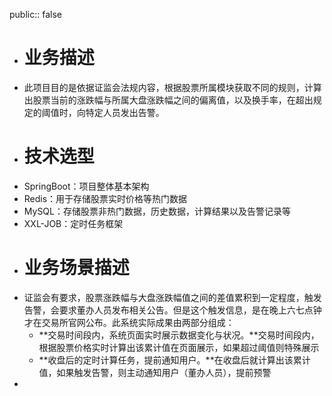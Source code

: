 public:: false

- # 业务描述
- 此项目目的是依据证监会法规内容，根据股票所属模块获取不同的规则，计算出股票当前的涨跌幅与所属大盘涨跌幅之间的偏离值，以及换手率，在超出规定的阈值时，向特定人员发出告警。
- # 技术选型
- SpringBoot：项目整体基本架构
- Redis：用于存储股票实时价格等热门数据
- MySQL：存储股票非热门数据，历史数据，计算结果以及告警记录等
- XXL-JOB：定时任务框架
- # 业务场景描述
- 证监会有要求，股票涨跌幅与大盘涨跌幅值之间的差值累积到一定程度，触发告警，会要求董办人员发布相关公告。但是这个触发信息，是在晚上六七点钟才在交易所官网公布。此系统实际成果由两部分组成：
	- **交易时间段内，系统页面实时展示数据变化与状况。**交易时间段内，根据股票价格实时计算出该累计值在页面展示，如果超过阈值则特殊展示
	- **收盘后的定时计算任务，提前通知用户。**在收盘后就计算出该累计值，如果触发告警，则主动通知用户（董办人员），提前预警
-